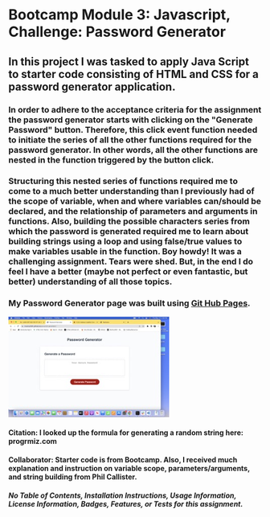 # Bootcamp Module 3: Javascript, Challenge: Password Generator

## In this project I was tasked to apply Java Script to starter code consisting of HTML and CSS for a password generator application. 

### In order to adhere to the acceptance criteria for the assignment the password generator starts with clicking on the "Generate Password" button. Therefore, this click event function needed to initiate the series of all the other functions required for the password generator. In other words, all the other functions are nested in the function triggered by the button click.

### Structuring this nested series of functions required me to come to a much better understanding than I previously had of the scope of variable, when and where variables can/should be declared, and the relationship of parameters and arguments in functions. Also, building the possible characters series from which the password is generated required me to learn about building strings using a loop and using false/true values to make variables usable in the function. Boy howdy! It was a challenging assignment. Tears were shed. But, in the end I do feel I have a better (maybe not perfect or even fantastic, but better) understanding of all those topics. 

### My Password Generator page was built using [Git Hub Pages](https://mcamy2001.github.io/password-generator/).

![Screenshot](./Assets/Screen%20Shot%202022-05-19%20at%202.58.47%20PM%20Small.jpeg)

#### Citation: I looked up the formula for generating a random string here: progrmiz.com

#### Collaborator: Starter code is from Bootcamp. Also, I received much explanation and instruction on variable scope, parameters/arguments, and string building from Phil Callister.

##### No Table of Contents, Installation Instructions, Usage Information, License Information, Badges, Features, or Tests for this assignment.
